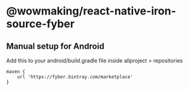 # @wowmaking/react-native-iron-source-fyber

## Manual setup for Android
Add this to your android/build.gradle file inside allproject > repositories

```
maven {
    url 'https://fyber.bintray.com/marketplace'
}
```
